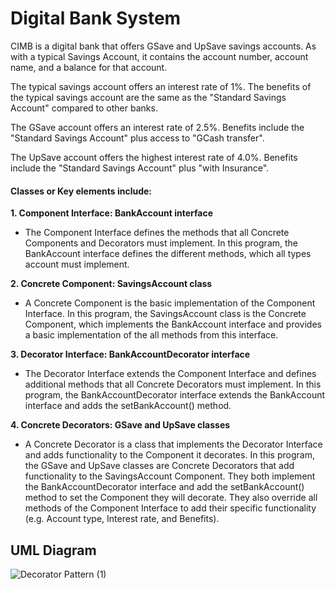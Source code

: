 # Digital Bank System
CIMB is a digital bank that offers GSave and UpSave savings accounts. As with a typical Savings Account, it contains the account number, account name, and a balance for that account.

The typical savings account offers an interest rate of 1%.
The benefits of the typical savings account are the same as the "Standard Savings Account" compared to other banks.

The GSave account offers an interest rate of 2.5%.
Benefits include the "Standard Savings Account" plus access to "GCash transfer".

The UpSave account offers the highest interest rate of 4.0%.
Benefits include the "Standard Savings Account" plus "with Insurance".


#### **Classes or Key elements include:**
**1. Component Interface: BankAccount interface**
- The Component Interface defines the methods that all Concrete Components and Decorators must implement. In this program, the BankAccount interface defines the different methods, which all types account must implement.

**2. Concrete Component: SavingsAccount class**
- A Concrete Component is the basic implementation of the Component Interface. In this program, the SavingsAccount class is the Concrete Component, which implements the BankAccount interface and provides a basic implementation of the all methods from this interface.

**3. Decorator Interface: BankAccountDecorator interface**
- The Decorator Interface extends the Component Interface and defines additional methods that all Concrete Decorators must implement. In this program, the BankAccountDecorator interface extends the BankAccount interface and adds the setBankAccount() method.

**4. Concrete Decorators: GSave and UpSave classes**
- A Concrete Decorator is a class that implements the Decorator Interface and adds functionality to the Component it decorates. In this program, the GSave and UpSave classes are Concrete Decorators that add functionality to the SavingsAccount Component. They both implement the BankAccountDecorator interface and add the setBankAccount() method to set the Component they will decorate. They also override all methods of the Component Interface to add their specific functionality (e.g. Account type, Interest rate, and Benefits).



## UML Diagram
![Decorator Pattern (1)](https://github.com/ClarkBelen/decoratorPattern/assets/142368338/2b44ce1d-99fb-4a79-9e8e-291f1ccb93e2)

